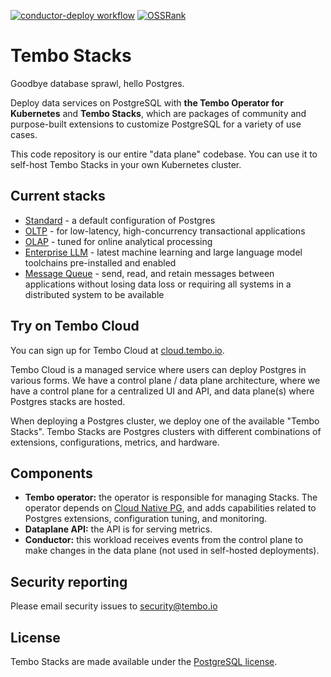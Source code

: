 [![conductor-deploy workflow](https://github.com/tembo-io/data-plane/actions/workflows/deploy.yml/badge.svg?branch=main)](https://github.com/CoreDB-io/data-plane/actions/workflows/deploy.yml)
[![OSSRank](https://shields.io/endpoint?url=https://ossrank.com/shield/3811)](https://ossrank.com/p/3811)

# Tembo Stacks

Goodbye database sprawl, hello Postgres.

Deploy data services on PostgreSQL with **the Tembo Operator for Kubernetes** and **Tembo Stacks**, which are packages of community and purpose-built extensions to customize PostgreSQL for a variety of use cases.

This code repository is our entire "data plane" codebase. You can use it to self-host Tembo Stacks in your own Kubernetes cluster.

## Current stacks

- [Standard](https://tembo.io/docs/tembo-stacks/standard) - a default configuration of Postgres
- [OLTP](https://tembo.io/docs/tembo-stacks/oltp) - for low-latency, high-concurrency transactional applications
- [OLAP](https://tembo.io/docs/tembo-stacks/olap) - tuned for online analytical processing
- [Enterprise LLM](https://tembo.io/docs/tembo-stacks/enterprise-llm) - latest machine learning and large language model toolchains pre-installed and enabled
- [Message Queue](https://tembo.io/docs/tembo-stacks/message-queue) - send, read, and retain messages between applications without losing data loss or requiring all systems in a distributed system to be available

## Try on Tembo Cloud

You can sign up for Tembo Cloud at [cloud.tembo.io](https://cloud.tembo.io).

Tembo Cloud is a managed service where users can deploy Postgres in various forms. We have a control plane / data plane architecture, where we have a control plane for a centralized UI and API, and data plane(s) where Postgres stacks are hosted.

When deploying a Postgres cluster, we deploy one of the available "Tembo Stacks". Tembo Stacks are Postgres clusters with different combinations of extensions, configurations, metrics, and hardware.

## Components

- **Tembo operator:** the operator is responsible for managing Stacks. The operator depends on [Cloud Native PG](https://cloudnative-pg.io/), and adds capabilities related to Postgres extensions, configuration tuning, and monitoring.
- **Dataplane API:** the API is for serving metrics.
- **Conductor:** this workload receives events from the control plane to make changes in the data plane (not used in self-hosted deployments).

## Security reporting

Please email security issues to security@tembo.io

## License

Tembo Stacks are made available under the [PostgreSQL license](./LICENSE). 
